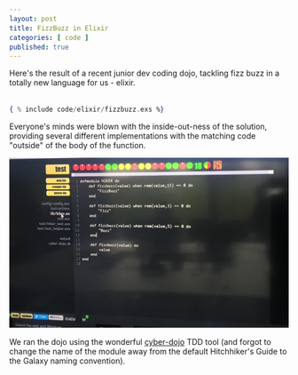 ```yaml
---
layout: post
title: FizzBuzz in Elixir
categories: [ code ]
published: true
---
```


Here's the result of a recent junior dev coding dojo, tackling fizz buzz in a totally new language for us - elixir.

```elixir

{ % include code/elixir/fizzbuzz.exs %}

```

Everyone's minds were blown with the inside-out-ness of the solution, providing several different implementations with 
the matching code "outside" of the body of the function. 

<img src="/img/posts/fizz-buzz-in-elixir/fizz-buzz-in-elixir.webp" alt="fizz buzz" class="u-max-full-width" />

We ran the dojo using the wonderful <a href="http://cyber-dojo.org">cyber-dojo</a> TDD tool (and forgot to change the name 
of the module away from the default Hitchhiker's Guide to the Galaxy naming convention). 
